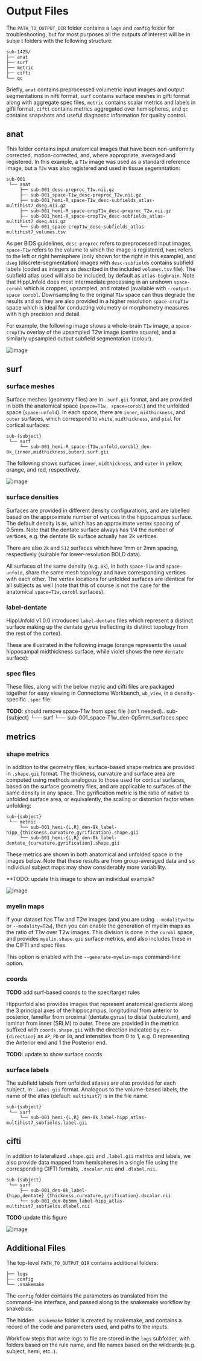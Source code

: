 # Output Files

The `PATH_TO_OUTPUT_DIR` folder contains a `logs` and `config` folder for troubleshooting, but for most purposes all the outputs of interest will be in subje t folders with the following structure:

    sub-1425/
    ├── anat
    ├── surf
    ├── metric
    ├── cifti
    └── qc


Briefly, `anat` contains preprocessed volumetric input images and output segmentations in nifti format, `surf` contains surface meshes in gifti format along with aggregate spec files, `metric` contains scalar metrics and labels in gifti format, `cifti` contains metrics aggregated over hemispheres, and `qc` contains snapshots and useful diagnostic information for quality control.

## anat

This folder contains input anatomical images that have been non-uniformity corrected,
motion-corrected, and, where appropriate, averaged and registered. 
In this example, a `T1w` image was used as a standard reference image, but a `T2w` was also registered and used in tissue segemntation:

    sub-001
     └── anat
         ├── sub-001_desc-preproc_T1w.nii.gz
         ├── sub-001_space-T1w_desc-preproc_T2w.nii.gz
         ├── sub-001_hemi-R_space-T1w_desc-subfields_atlas-multihist7_dseg.nii.gz
         ├── sub-001_hemi-R_space-cropT1w_desc-preproc_T2w.nii.gz
         ├── sub-001_hemi-R_space-cropT1w_desc-subfields_atlas-multihist7_dseg.nii.gz
         └── sub-001_space-cropT1w_desc-subfields_atlas-multihist7_volumes.tsv

As per BIDS guidelines, `desc-preproc` refers to preprocessed input images, `space-T1w` refers to the volume to which the image is registered, `hemi` refers to the left or right hemisphere (only shown for the right in this example), and `dseg` (discrete-segmentation) images with `desc-subfields` contains subfield labels (coded as integers as described in the included `volumes.tsv` file). The subfield atlas used will also be included, by default as `atlas-bigbrain`. Note that HippUnfold does most intermediate processing in an unshown `space-corobl` which is cropped, upsampled, and rotated (available with `--output-space corobl`. Downsampling to the original `T1w` space can thus degrade the results and so they are also provided in a higher resolution `space-cropT1w` space which is ideal for conducting volumetry or morphometry measures with high precision and detail. 

For example, the following image shows a whole-brain `T1w` image, a
`space-cropT1w` overlay of the upsampled T2w image (centre square), and a similarly upsampled output
subfield segmentation (colour).

![image](../images/T1-T2-subfields_sag.png)


## surf

### surface meshes

Surface meshes (geometry files) are in `.surf.gii` format, and are
provided in both the anatomical space (`space=T1w, space=corobl`) and the unfolded space
(`space-unfold`). In each space, there are `inner`, `midthickness`,
and `outer` surfaces, which correspond to `white`, `midthickness`, and
`pial` for cortical surfaces:

    sub-{subject}
     └── surf
         └── sub-001_hemi-R_space-{T1w,unfold,corobl}_den-8k_{inner,midthickness,outer}.surf.gii

The following shows surfaces `inner`, `midthickness`, and `outer` in
yellow, orange, and red, respectively.

![image](../images/inner-mid-outer_sag.png)

### surface densities

Surfaces are provided in different density configurations, and are
labelled based on the approximate number of vertices in the hippocampus surface.  The default density is `8k`, which has an approximate vertex spacing of 0.5mm. Note that the dentate surface always has 1/4 the number of vertices, e.g. the dentate 8k surface actually has 2k vertices. 

There are also 
`2k` and `512` surfaces which have 1mm or 2mm spacing, respectively (suitable for
lower-resolution BOLD data). 

All surfaces of the same density (e.g. `8k`), in both
`space-T1w` and `space-unfold`, share the same mesh topology and have
corresponding vertices with each other. The vertex locations for
unfolded surfaces are identical for all subjects as well (note that this
of course is not the case for the anatomical `space=T1w,corobl` surfaces).

### label-dentate

HippUnfold v1.0.0 introduced `label-dentate` files which represent a distinct surface making up the dentate gyrus (reflecting its distinct topology from the rest of the cortex). 

These are illustrated in the following image (orange represents the usual hippocampal midthickness surface, while violet shows the new `dentate` surface):


### spec files

These files, along with the below metric and cifti files are packaged together for easy viewing in Connectome Workbench, `wb_view`, in a density-specific `.spec` file:

**TODO**: should remove space-T1w from spec file (isn't needed)..
    sub-{subject}
     └── surf
         └── sub-001_space-T1w_den-0p5mm_surfaces.spec  

## metrics

### shape metrics

In addition to the geometry files, surface-based shape metrics are
provided in `.shape.gii` format. The thickness, curvature and surface
area are computed using methods analogous to those used for cortical surfaces, based on
the surface geometry files, and are applicable to surfaces of the same density in any space.  The gyrification metric is the ratio of native to unfolded surface area, or
equivalently, the scaling or distortion factor when unfolding:

    sub-{subject}
     └── metric
         └── sub-001_hemi-{L,R}_den-8k_label-hipp_{thickness,curvature,gyrification}.shape.gii
         └── sub-001_hemi-{L,R}_den-8k_label-dentate_{curvature,gyrification}.shape.gii

These metrics are shown in both anatomical and unfolded space in the images
below. Note that these results are from group-averaged data and so
individual subject maps may show considerably more variability.

**TODO: update this image to show an individual example?

![image](../images/metrics.png)



### myelin maps

If your dataset has T1w and T2w images (and you are using `--modality=T1w` or `--modality=T2w`), then you can enable the generation of myelin maps as the ratio of T1w over T2w images. This division is done in the `corobl` space, and provides `myelin.shape.gii` surface metrics, and also includes these in the CIFTI and spec files. 

This option is enabled with the `--generate-myelin-maps` command-line option.

### coords

**TODO** add surf-based coords to the spec/target rules

Hippunfold also provides images that represent anatomical gradients
along the 3 principal axes of the hippocampus, longitudinal from
anterior to posterior, lamellar from proximal (dentate gyrus) to distal
(subiculum), and laminar from inner (SRLM) to outer. These are provided
in the metrics suffixed with `coords.shape.gii` with the direction indicated
by `dir-{direction}` as `AP`, `PD` or `IO`, and intensities from 0 to 1,
e.g. 0 representing the Anterior end and 1 the Posterior end.

**TODO**: update to show surface coords


### surface labels

The subfield labels from unfolded atlases are also provided for each 
subject, in `.label.gii` format. Analogous to the volume-based labels,
the name of the atlas (default: `multihist7`) is in the file name.

    sub-{subject}
     └── surf
         └── sub-001_hemi-{L,R}_den-8k_label-hipp_atlas-multihist7_subfields.label.gii


## cifti

In addition to lateralized `.shape.gii` and `.label.gii` metrics and labels,
we also provide data mapped from hemispheres in a single
file using the corresponding CIFTI formats, `.dscalar.nii` and `.dlabel.nii`. 

    sub-{subject}
     └── surf
         ├── sub-001_den-8k_label-{hipp,dentate}_{thickness,curvature,gyrification}.dscalar.nii
         └── sub-001_den-0p5mm_label-hipp_atlas-multihist7_subfields.dlabel.nii
**TODO** update this figure

![image](../images/dentate_cor.png)

## Additional Files

The top-level `PATH_TO_OUTPUT_DIR` contains additional folders:

    ├── logs
    ├── config
    └── .snakemake



The `config` folder contains the parameters as translated from the command-line interface, and passed along to the snakemake workflow by snakebids. 

The hidden `.snakemake` folder is created by snakemake, and contains a record of the code and parameters used, and paths to the inputs.

Workflow steps that write logs to file are stored in the `logs`
subfolder, with folders based on the rule name, and file names based on the wildcards (e.g. subject,
hemi, etc..).
